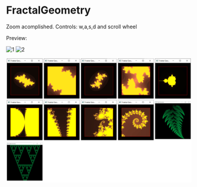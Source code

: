 # FractalGeometry
Zoom acomplished. Controls: w,a,s,d and scroll wheel
 
 
Preview:


![1](https://user-images.githubusercontent.com/35836635/118353374-36771e80-b566-11eb-9d12-19da9180f778.PNG)
![2](https://user-images.githubusercontent.com/35836635/118353375-37a84b80-b566-11eb-9d12-340cba6ca6c3.PNG)





![GitHub Logo](/examples.jpg)
